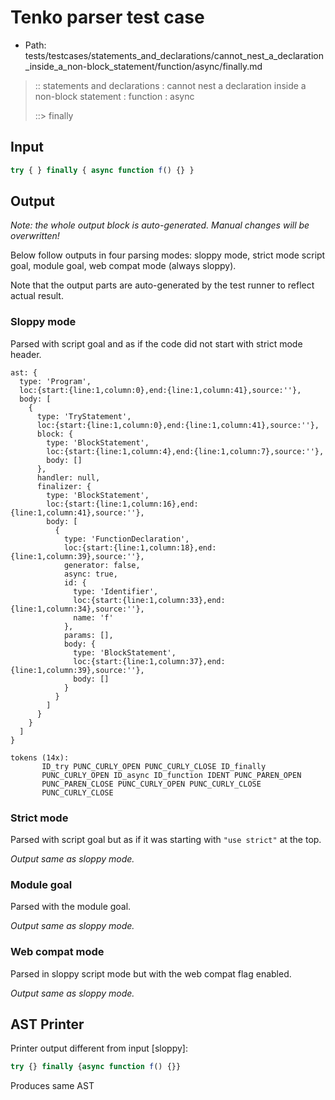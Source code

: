 # Tenko parser test case

- Path: tests/testcases/statements_and_declarations/cannot_nest_a_declaration_inside_a_non-block_statement/function/async/finally.md

> :: statements and declarations : cannot nest a declaration inside a non-block statement : function : async
>
> ::> finally

## Input

`````js
try { } finally { async function f() {} }
`````

## Output

_Note: the whole output block is auto-generated. Manual changes will be overwritten!_

Below follow outputs in four parsing modes: sloppy mode, strict mode script goal, module goal, web compat mode (always sloppy).

Note that the output parts are auto-generated by the test runner to reflect actual result.

### Sloppy mode

Parsed with script goal and as if the code did not start with strict mode header.

`````
ast: {
  type: 'Program',
  loc:{start:{line:1,column:0},end:{line:1,column:41},source:''},
  body: [
    {
      type: 'TryStatement',
      loc:{start:{line:1,column:0},end:{line:1,column:41},source:''},
      block: {
        type: 'BlockStatement',
        loc:{start:{line:1,column:4},end:{line:1,column:7},source:''},
        body: []
      },
      handler: null,
      finalizer: {
        type: 'BlockStatement',
        loc:{start:{line:1,column:16},end:{line:1,column:41},source:''},
        body: [
          {
            type: 'FunctionDeclaration',
            loc:{start:{line:1,column:18},end:{line:1,column:39},source:''},
            generator: false,
            async: true,
            id: {
              type: 'Identifier',
              loc:{start:{line:1,column:33},end:{line:1,column:34},source:''},
              name: 'f'
            },
            params: [],
            body: {
              type: 'BlockStatement',
              loc:{start:{line:1,column:37},end:{line:1,column:39},source:''},
              body: []
            }
          }
        ]
      }
    }
  ]
}

tokens (14x):
       ID_try PUNC_CURLY_OPEN PUNC_CURLY_CLOSE ID_finally
       PUNC_CURLY_OPEN ID_async ID_function IDENT PUNC_PAREN_OPEN
       PUNC_PAREN_CLOSE PUNC_CURLY_OPEN PUNC_CURLY_CLOSE
       PUNC_CURLY_CLOSE
`````

### Strict mode

Parsed with script goal but as if it was starting with `"use strict"` at the top.

_Output same as sloppy mode._

### Module goal

Parsed with the module goal.

_Output same as sloppy mode._

### Web compat mode

Parsed in sloppy script mode but with the web compat flag enabled.

_Output same as sloppy mode._

## AST Printer

Printer output different from input [sloppy]:

````js
try {} finally {async function f() {}}
````

Produces same AST
